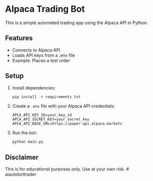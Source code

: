 # Alpaca Trading Bot

This is a simple automated trading app using the Alpaca API in Python.

## Features
- Connects to Alpaca API
- Loads API keys from a .env file
- Example: Places a test order

## Setup
1. Install dependencies:
   ```powershell
   pip install -r requirements.txt
   ```
2. Create a `.env` file with your Alpaca API credentials:
   ```env
   APCA_API_KEY_ID=your_key_id
   APCA_API_SECRET_KEY=your_secret_key
   APCA_API_BASE_URL=https://paper-api.alpaca.markets
   ```
3. Run the bot:
   ```powershell
   python main.py
   ```

## Disclaimer
This is for educational purposes only. Use at your own risk.
#   a i a u t o b o t t r a d e r  
 